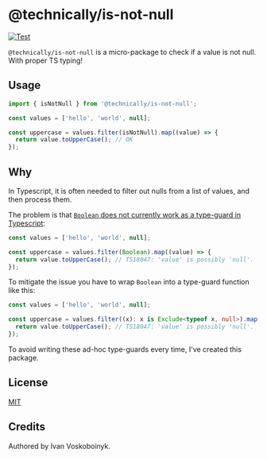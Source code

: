 # @technically/is-not-null

[![Test](https://github.com/technically-js/is-not-null/actions/workflows/test.yml/badge.svg)](https://github.com/technically-js/is-not-null/actions/workflows/test.yml)

`@technically/is-not-null` is a micro-package to check if a value is not null. With proper TS typing!

## Usage

```ts
import { isNotNull } from '@technically/is-not-null';

const values = ['hello', 'world', null];

const uppercase = values.filter(isNotNull).map((value) => {
  return value.toUpperCase(); // OK
});
```

## Why

In Typescript, it is often needed to filter out nulls from a list of values, and then process them.

The problem is that [`Boolean` does not currently work as a type-guard in Typescript](https://github.com/microsoft/TypeScript/issues/16655):

```ts
const values = ['hello', 'world', null];

const uppercase = values.filter(Boolean).map((value) => {
  return value.toUpperCase(); // TS18047: 'value' is possibly 'null'.
});
```

To mitigate the issue you have to wrap `Boolean` into a type-guard function like this:

```ts
const values = ['hello', 'world', null];

const uppercase = values.filter((x): x is Exclude<typeof x, null>).map((value) => {
  return value.toUpperCase(); // TS18047: 'value' is possibly 'null'.
});
```

To avoid writing these ad-hoc type-guards every time, I've created this package.

## License

[MIT](./LICENSE)

## Credits

Authored by Ivan Voskoboinyk.
